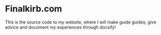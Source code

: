 # Finalkirb.com
This is the source code to my website, where I will make guide guides, give advice and document my experiences through docsify!
